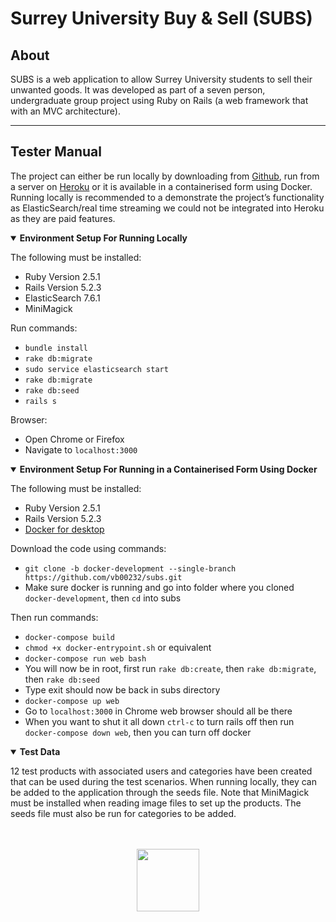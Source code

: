 # Surrey University Buy & Sell (SUBS)

## About
SUBS is a web application to allow Surrey University students to sell their unwanted goods. It was developed as part of a seven person, undergraduate group project using Ruby on Rails (a web framework that with an MVC architecture).

---

## Tester Manual
The project can either be run locally by downloading from [Github](https://github.com/vb00232/subs/archive/refs/heads/development.zip), run from a server on [Heroku](http://subs-heroku.herokuapp.com/) or it is available in a containerised form using Docker. Running locally is recommended to a demonstrate the project’s functionality as ElasticSearch/real time streaming we could not be integrated into Heroku as they are paid features.

<details open>
  <summary><b>Environment Setup For Running Locally</b></summary>

The following must be installed:
* Ruby Version 2.5.1
* Rails Version 5.2.3
* ElasticSearch 7.6.1
* MiniMagick

Run commands:
* `bundle install`
* `rake db:migrate`
* `sudo service elasticsearch start`
* `rake db:migrate`
* `rake db:seed`
* `rails s`

Browser:
* Open Chrome or Firefox
* Navigate to `localhost:3000`
  
</details>

<details open>
  <summary><b>Environment Setup For Running in a Containerised Form Using Docker</b></summary>

The following must be installed:
* Ruby Version 2.5.1
* Rails Version 5.2.3
* [Docker for desktop](https://www.docker.com/get-started)

Download the code using commands:
* `git clone -b docker-development --single-branch https://github.com/vb00232/subs.git`
* Make sure docker is running and go into folder where you cloned `docker-development`, then `cd` into subs
  
Then run commands:
* `docker-compose build`
* `chmod +x docker-entrypoint.sh` or equivalent
* `docker-compose run web bash`
* You will now be in root, first run `rake db:create`, then `rake db:migrate`, then `rake db:seed`
* Type exit should now be back in subs directory
* `docker-compose up web`
* Go to `localhost:3000` in Chrome web browser should all be there
* When you want to shut it all down `ctrl-c` to turn rails off then run `docker-compose down web`, then you can turn off docker
  
</details>

<details open>
  <summary><b>Test Data</b></summary>

12 test products with associated users and categories have been created that can be used during the test
scenarios. When running locally, they can be added to the application through the seeds file. Note that
MiniMagick must be installed when reading image files to set up the products. The seeds file must also be
run for categories to be added.
  
</details>

<br>
<br>

<div align="center">
  <img width=100 src="https://github.com/vb00232/subs/blob/development/app/assets/images/Icon.png">
</div>

